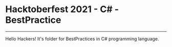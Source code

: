 # Hacktoberfest 2021 - C# - BestPractice
___
Hello Hackers! It's folder for BestPractices in C# programming language.